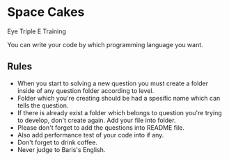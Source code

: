 # Space Cakes
Eye Triple E Training

You can write your code by which programming language you want.

## Rules 

* When you start to solving a new question you must create a folder inside of any question folder according to level.
* Folder which you're creating should be had a spesific name which can tells the question.
* If there is already exist a folder which belongs to question you're trying to develop, don't create again. Add your file into folder.
* Please don't forget to add the questions into README file.
* Also add performance test of your code into if any.
* Don't forget to drink coffee.
* Never judge to Baris's English.
